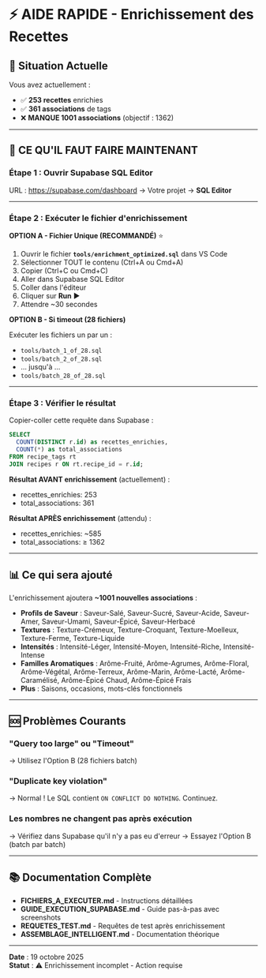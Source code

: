 # ⚡ AIDE RAPIDE - Enrichissement des Recettes

## 🎯 Situation Actuelle

Vous avez actuellement :
- ✅ **253 recettes** enrichies
- ✅ **361 associations** de tags
- ❌ **MANQUE 1001 associations** (objectif : 1362)

---

## 🚨 CE QU'IL FAUT FAIRE MAINTENANT

### Étape 1 : Ouvrir Supabase SQL Editor

URL : https://supabase.com/dashboard → Votre projet → **SQL Editor**

---

### Étape 2 : Exécuter le fichier d'enrichissement

**OPTION A - Fichier Unique (RECOMMANDÉ)** ⭐

1. Ouvrir le fichier **`tools/enrichment_optimized.sql`** dans VS Code
2. Sélectionner TOUT le contenu (Ctrl+A ou Cmd+A)
3. Copier (Ctrl+C ou Cmd+C)
4. Aller dans Supabase SQL Editor
5. Coller dans l'éditeur
6. Cliquer sur **Run** ▶️
7. Attendre ~30 secondes

**OPTION B - Si timeout (28 fichiers)**

Exécuter les fichiers un par un :
- `tools/batch_1_of_28.sql`
- `tools/batch_2_of_28.sql`
- ... jusqu'à ...
- `tools/batch_28_of_28.sql`

---

### Étape 3 : Vérifier le résultat

Copier-coller cette requête dans Supabase :

```sql
SELECT 
  COUNT(DISTINCT r.id) as recettes_enrichies,
  COUNT(*) as total_associations
FROM recipe_tags rt
JOIN recipes r ON rt.recipe_id = r.id;
```

**Résultat AVANT enrichissement** (actuellement) :
- recettes_enrichies: 253
- total_associations: 361

**Résultat APRÈS enrichissement** (attendu) :
- recettes_enrichies: ~585
- total_associations: ≥ 1362

---

## 📊 Ce qui sera ajouté

L'enrichissement ajoutera **~1001 nouvelles associations** :

- **Profils de Saveur** : Saveur-Salé, Saveur-Sucré, Saveur-Acide, Saveur-Amer, Saveur-Umami, Saveur-Épicé, Saveur-Herbacé
- **Textures** : Texture-Crémeux, Texture-Croquant, Texture-Moelleux, Texture-Ferme, Texture-Liquide
- **Intensités** : Intensité-Léger, Intensité-Moyen, Intensité-Riche, Intensité-Intense
- **Familles Aromatiques** : Arôme-Fruité, Arôme-Agrumes, Arôme-Floral, Arôme-Végétal, Arôme-Terreux, Arôme-Marin, Arôme-Lacté, Arôme-Caramélisé, Arôme-Épicé Chaud, Arôme-Épicé Frais
- **Plus** : Saisons, occasions, mots-clés fonctionnels

---

## 🆘 Problèmes Courants

### "Query too large" ou "Timeout"
→ Utilisez l'Option B (28 fichiers batch)

### "Duplicate key violation"
→ Normal ! Le SQL contient `ON CONFLICT DO NOTHING`. Continuez.

### Les nombres ne changent pas après exécution
→ Vérifiez dans Supabase qu'il n'y a pas eu d'erreur
→ Essayez l'Option B (batch par batch)

---

## 📚 Documentation Complète

- **FICHIERS_A_EXECUTER.md** - Instructions détaillées
- **GUIDE_EXECUTION_SUPABASE.md** - Guide pas-à-pas avec screenshots
- **REQUETES_TEST.md** - Requêtes de test après enrichissement
- **ASSEMBLAGE_INTELLIGENT.md** - Documentation théorique

---

**Date** : 19 octobre 2025  
**Statut** : ⚠️ Enrichissement incomplet - Action requise
